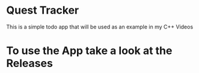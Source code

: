 # Quest Tracker
This is a simple todo app
that will be used as an example in my C++ Videos

# To use the App take a look at the Releases